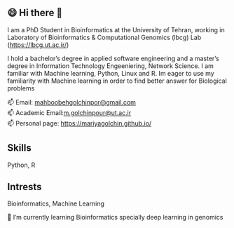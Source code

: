 ## 😄 Hi there 👋

I am a PhD Student in Bioinformatics  at the University of Tehran, working in Laboratory of Bioinformatics & Computational Genomics (lbcg) Lab (https://lbcg.ut.ac.ir/)

I hold a bachelor’s degree in applied software engineering and a master’s degree in Information Technology Engeeniering, Network Science. I am familiar with Machine learning, Python, Linux and R. Im eager to use my familiarity with Machine learning in order to find better answer for Biological problems

📫 Email: mahboobehgolchinpor@gmail.com
<br>
📫 Academic Email:m.golchinpour@ut.ac.ir
<br>
📫 Personal page: https://mariyagolchin.github.io/
<br>




## Skills
Python, R

## Intrests
Bioinformatics, Machine Learning

🌱 I’m currently learning Bioinformatics specially deep learning in genomics

<!--
**mariyagolchin/mariyagolchin** is a ✨ _special_ ✨ repository because its `README.md` (this file) appears on your GitHub profile.

Here are some ideas to get you started:

- 🔭 I’m currently working on ...
- 🌱 I’m currently learning ...
- 👯 I’m looking to collaborate on ...
- 🤔 I’m looking for help with ...
- 💬 Ask me about ...
- 📫 How to reach me: ...
- 😄 Pronouns: ...
- ⚡ Fun fact: ...
-->
